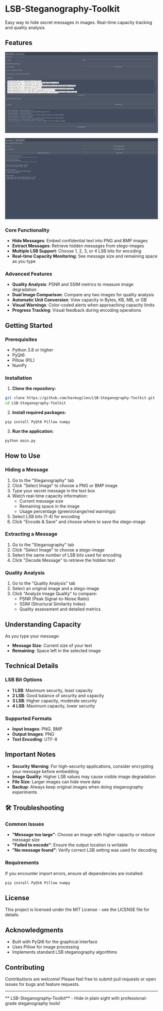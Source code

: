 # LSB-Steganography-Toolkit
Easy way to hide secret messages in images. Real-time capacity tracking and quality analysis 
    
## Features
![Application Screenshot](readmeImages/1.png)

![Application Screenshot](readmeImages/2.png)
  
### Core Functionality
- **Hide Messages**: Embed confidential text into PNG and BMP images
- **Extract Messages**: Retrieve hidden messages from stego-images
- **Multiple LSB Support**: Choose 1, 2, 3, or 4 LSB bits for encoding
- **Real-time Capacity Monitoring**: See message size and remaining space as you type

### Advanced Features
- **Quality Analysis**: PSNR and SSIM metrics to measure image degradation
- **Dual Image Comparison**: Compare any two images for quality analysis
- **Automatic Unit Conversion**: View capacity in Bytes, KB, MB, or GB
- **Visual Warnings**: Color-coded alerts when approaching capacity limits
- **Progress Tracking**: Visual feedback during encoding operations

## Getting Started

### Prerequisites
- Python 3.8 or higher
- PyQt6
- Pillow (PIL)
- NumPy

### Installation

1. **Clone the repository:**
```bash
git clone https://github.com/karmugilen/LSB-Steganography-Toolkit.git
cd LSB-Steganography-Toolkit
```

2. **Install required packages:**
```bash
pip install PyQt6 Pillow numpy
```

3. **Run the application:**
```bash
python main.py
```

## How to Use

### Hiding a Message
1. Go to the "Steganography" tab
2. Click "Select Image" to choose a PNG or BMP image
3. Type your secret message in the text box
4. Watch real-time capacity information:
   - Current message size
   - Remaining space in the image
   - Usage percentage (green/orange/red warnings)
5. Select LSB bits (1-4) for encoding
6. Click "Encode & Save" and choose where to save the stego-image

### Extracting a Message
1. Go to the "Steganography" tab
2. Click "Select Image" to choose a stego-image
3. Select the same number of LSB bits used for encoding
4. Click "Decode Message" to retrieve the hidden text

### Quality Analysis
1. Go to the "Quality Analysis" tab
2. Select an original image and a stego-image
3. Click "Analyze Image Quality" to compare:
   - PSNR (Peak Signal-to-Noise Ratio)
   - SSIM (Structural Similarity Index)
   - Quality assessment and detailed metrics

## Understanding Capacity

As you type your message:
- **Message Size**: Current size of your text
- **Remaining**: Space left in the selected image

## Technical Details

### LSB Bit Options
- **1 LSB**: Maximum security, least capacity
- **2 LSB**: Good balance of security and capacity
- **3 LSB**: Higher capacity, moderate security
- **4 LSB**: Maximum capacity, lower security

### Supported Formats
- **Input Images**: PNG, BMP
- **Output Images**: PNG
- **Text Encoding**: UTF-8

## Important Notes

- **Security Warning**: For high-security applications, consider encrypting your message before embedding
- **Image Quality**: Higher LSB values may cause visible image degradation
- **File Size**: Larger images can hide more data
- **Backup**: Always keep original images when doing steganography experiments

## 🛠 Troubleshooting

### Common Issues
- **"Message too large"**: Choose an image with higher capacity or reduce message size
- **"Failed to encode"**: Ensure the output location is writable
- **"No message found"**: Verify correct LSB setting was used for decoding

### Requirements
If you encounter import errors, ensure all dependencies are installed:
```bash
pip install PyQt6 Pillow numpy
```

## License

This project is licensed under the MIT License - see the LICENSE file for details.

## Acknowledgments

- Built with PyQt6 for the graphical interface
- Uses Pillow for image processing
- Implements standard LSB steganography algorithms

## Contributing

Contributions are welcome! Please feel free to submit pull requests or open issues for bugs and feature requests.

---

**
LSB-Steganography-Toolkit** - Hide in plain sight with professional-grade steganography tools!
